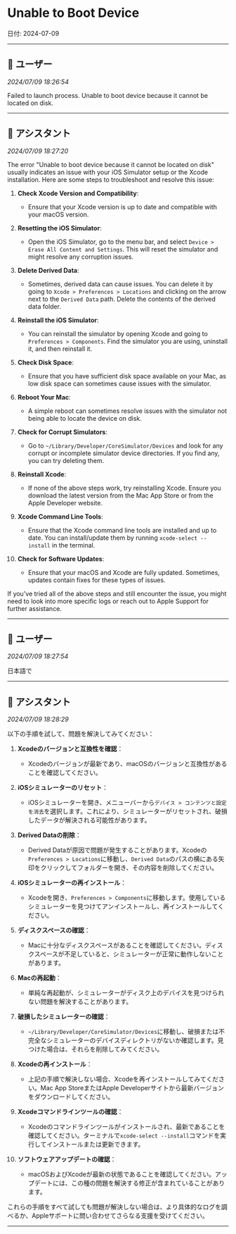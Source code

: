 # Unable to Boot Device

日付: 2024-07-09

---

## 👤 ユーザー
*2024/07/09 18:26:54*

Failed to launch process. Unable to boot device because it cannot be located on disk.

---

## 🤖 アシスタント
*2024/07/09 18:27:20*

The error "Unable to boot device because it cannot be located on disk" usually indicates an issue with your iOS Simulator setup or the Xcode installation. Here are some steps to troubleshoot and resolve this issue:

1. **Check Xcode Version and Compatibility**:
   - Ensure that your Xcode version is up to date and compatible with your macOS version.

2. **Resetting the iOS Simulator**:
   - Open the iOS Simulator, go to the menu bar, and select `Device > Erase All Content and Settings`. This will reset the simulator and might resolve any corruption issues.

3. **Delete Derived Data**:
   - Sometimes, derived data can cause issues. You can delete it by going to `Xcode > Preferences > Locations` and clicking on the arrow next to the `Derived Data` path. Delete the contents of the derived data folder.

4. **Reinstall the iOS Simulator**:
   - You can reinstall the simulator by opening Xcode and going to `Preferences > Components`. Find the simulator you are using, uninstall it, and then reinstall it.

5. **Check Disk Space**:
   - Ensure that you have sufficient disk space available on your Mac, as low disk space can sometimes cause issues with the simulator.

6. **Reboot Your Mac**:
   - A simple reboot can sometimes resolve issues with the simulator not being able to locate the device on disk.

7. **Check for Corrupt Simulators**:
   - Go to `~/Library/Developer/CoreSimulator/Devices` and look for any corrupt or incomplete simulator device directories. If you find any, you can try deleting them.

8. **Reinstall Xcode**:
   - If none of the above steps work, try reinstalling Xcode. Ensure you download the latest version from the Mac App Store or from the Apple Developer website.

9. **Xcode Command Line Tools**:
   - Ensure that the Xcode command line tools are installed and up to date. You can install/update them by running `xcode-select --install` in the terminal.

10. **Check for Software Updates**:
    - Ensure that your macOS and Xcode are fully updated. Sometimes, updates contain fixes for these types of issues.

If you've tried all of the above steps and still encounter the issue, you might need to look into more specific logs or reach out to Apple Support for further assistance.

---

## 👤 ユーザー
*2024/07/09 18:27:54*

日本語で

---

## 🤖 アシスタント
*2024/07/09 18:28:29*

以下の手順を試して、問題を解決してみてください：

1. **Xcodeのバージョンと互換性を確認**：
   - Xcodeのバージョンが最新であり、macOSのバージョンと互換性があることを確認してください。

2. **iOSシミュレーターのリセット**：
   - iOSシミュレーターを開き、メニューバーから`デバイス > コンテンツと設定を消去`を選択します。これにより、シミュレーターがリセットされ、破損したデータが解決される可能性があります。

3. **Derived Dataの削除**：
   - Derived Dataが原因で問題が発生することがあります。Xcodeの`Preferences > Locations`に移動し、`Derived Data`のパスの横にある矢印をクリックしてフォルダーを開き、その内容を削除してください。

4. **iOSシミュレーターの再インストール**：
   - Xcodeを開き、`Preferences > Components`に移動します。使用しているシミュレーターを見つけてアンインストールし、再インストールしてください。

5. **ディスクスペースの確認**：
   - Macに十分なディスクスペースがあることを確認してください。ディスクスペースが不足していると、シミュレーターが正常に動作しないことがあります。

6. **Macの再起動**：
   - 単純な再起動が、シミュレーターがディスク上のデバイスを見つけられない問題を解決することがあります。

7. **破損したシミュレーターの確認**：
   - `~/Library/Developer/CoreSimulator/Devices`に移動し、破損または不完全なシミュレーターのデバイスディレクトリがないか確認します。見つけた場合は、それらを削除してみてください。

8. **Xcodeの再インストール**：
   - 上記の手順で解決しない場合、Xcodeを再インストールしてみてください。Mac App StoreまたはApple Developerサイトから最新バージョンをダウンロードしてください。

9. **Xcodeコマンドラインツールの確認**：
   - Xcodeのコマンドラインツールがインストールされ、最新であることを確認してください。ターミナルで`xcode-select --install`コマンドを実行してインストールまたは更新できます。

10. **ソフトウェアアップデートの確認**：
    - macOSおよびXcodeが最新の状態であることを確認してください。アップデートには、この種の問題を解決する修正が含まれていることがあります。

これらの手順をすべて試しても問題が解決しない場合は、より具体的なログを調べるか、Appleサポートに問い合わせてさらなる支援を受けてください。

---

